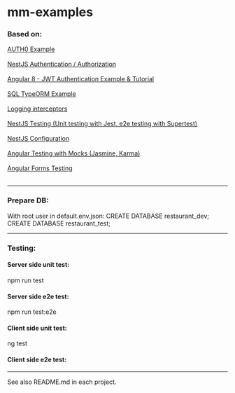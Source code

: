 # mm-examples
<h3>Based on:</h3>
<p>
<a href="https://auth0.com/blog/full-stack-typescript-apps-part-1-developing-backend-apis-with-nestjs/">AUTH0 Example</a><br/><br/>
<a href="https://docs.nestjs.com/techniques/authentication">NestJS Authentication / Authorization</a><br/><br/>
<a href="https://jasonwatmore.com/post/2019/06/22/angular-8-jwt-authentication-example-tutorial">Angular 8 - JWT Authentication Example & Tutorial</a><br/><br/>
<a href="https://github.com/nestjs/nest/tree/master/sample/05-sql-typeorm">SQL TypeORM Example</a><br/><br/>
<a href="https://docs.nestjs.com/interceptors">Logging interceptors</a><br/><br/>
<a href="https://docs.nestjs.com/fundamentals/testing">NestJS Testing (Unit testing with Jest, e2e testing with Supertest)</a><br/><br/>
<a href="https://docs.nestjs.com/techniques/configuration">NestJS Configuration</a><br/><br/>
<a href="https://codecraft.tv/courses/angular/unit-testing/mocks-and-spies/">Angular Testing with Mocks (Jasmine, Karma)</a><br/><br/>
<a href="https://codecraft.tv/courses/angular/unit-testing/model-driven-forms/">Angular Forms Testing </a><br/><br/>
</p>

<hr/>
<h3>Prepare DB:</h3>
<p>
With root user in default.env.json:
CREATE DATABASE restaurant_dev;
CREATE DATABASE restaurant_test;
</p>
<hr/>
<h3>Testing:</h3>
<h4>Server side unit test:</h4>
<p>npm run test</p>
<h4>Server side e2e test:</h4>
<p>npm run test:e2e</p>
<h4>Client side unit test:</h4>
<p>ng test</p>
<h4>Client side e2e test:</h4>
<p></p>
<hr/>
See also README.md in each project.
